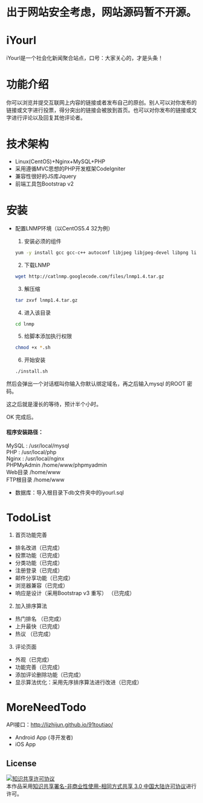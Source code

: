 出于网站安全考虑，网站源码暂不开源。
=

iYourl
=

iYourl是一个社会化新闻聚合站点，口号：大家关心的，才是头条！

功能介绍
=
你可以浏览并提交互联网上内容的链接或者发布自己的原创。别人可以对你发布的链接或文字进行投票，得分突出的链接会被放到首页。也可以对你发布的链接或文字进行评论以及回复其他评论者。

技术架构
=
+ Linux(CentOS)+Nginx+MySQL+PHP  
+ 采用遵循MVC思想的PHP开发框架CodeIgniter
+ 兼容性很好的JS库Jquery
+ 前端工具包Bootstrap v2

安装
=
*  配置LNMP环境（以CentOS5.4 32为例）  
   1. 安装必须的组件
   
   ```sh
   yum -y install gcc gcc-c++ autoconf libjpeg libjpeg-devel libpng libpng-devel freetype freetype-devel libxml2 libxml2-devel zlib zlib-devel glibc glibc-devel glib2 glib2-devel bzip2 bzip2-devel ncurses ncurses-devel curl curl-devel e2fsprogs e2fsprogs-devel krb5 krb5-devel libidn libidn-devel openssl openssl-devel openldap openldap-devel nss_ldap openldap-clients openldap-servers
   ```
   
   2. 下载LNMP
   
   ```sh
   wget http://catlnmp.googlecode.com/files/lnmp1.4.tar.gz
   ```
   
   3. 解压缩	  
   
   ```sh
   tar zxvf lnmp1.4.tar.gz
   ```
   
   4. 进入该目录  
   
   
   ```sh
   cd lnmp
   ```
   
   5. 给脚本添加执行权限  
   
   ```sh
   chmod +x *.sh
   ```
   
   6. 开始安装  
   
   ```sh
   ./install.sh
   ``` 	
   
然后会弹出一个对话框叫你输入你默认绑定域名，再之后输入mysql 的ROOT 密码。

这之后就是漫长的等待，预计半个小时。

OK  完成后。  

#### 程序安装路径：  
MySQL : /usr/local/mysql  
PHP : /usr/local/php  
Nginx : /usr/local/nginx  
PHPMyAdmin /home/www/phpmyadmin  
Web目录 /home/www  
FTP根目录 /home/www  
* 数据库：导入根目录下db文件夹中的iyourl.sql

TodoList
=

1. 首页功能完善
 + 排名改进（已完成）
 + 投票功能（已完成）
 + 分类功能（已完成）
 + 注册登录（已完成）
 + 邮件分享功能（已完成）
 + 浏览器兼容（已完成）
 + 响应是设计（采用Bootstrap v3 重写）  （已完成）
2. 加入排序算法  
 + 热门排名 （已完成） 
 + 上升最快（已完成）
 + 热议 （已完成）
3. 评论页面
 + 外观（已完成）
 + 功能完善（已完成）
 + 添加评论删除功能（已完成）
 + 显示算法优化：采用先序排序算法进行改进（已完成）

MoreNeedTodo
=
API接口：http://lizhijun.github.io/91toutiao/
+ Android App (寻开发者)
+ iOS App

License
--
<a rel="license" href="http://creativecommons.org/licenses/by-nc-sa/3.0/cn/"><img alt="知识共享许可协议" style="border-width:0" src="http://i.creativecommons.org/l/by-nc-sa/3.0/cn/88x31.png" /></a><br />本作品采用<a rel="license" href="http://creativecommons.org/licenses/by-nc-sa/3.0/cn/">知识共享署名-非商业性使用-相同方式共享 3.0 中国大陆许可协议</a>进行许可。
